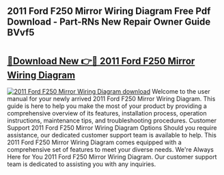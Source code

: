 ## 2011 Ford F250 Mirror Wiring Diagram Free Pdf Download - Part-RNs New Repair Owner Guide BVvf5

# <h2><a href="http://dfpvi0l.blite.top/?on=2011+Ford+F250+Mirror+Wiring+Diagram">🔗Download New 👉🔴 2011 Ford F250 Mirror Wiring Diagram</a></h2>

[![2011 Ford F250 Mirror Wiring Diagram download](https://i.imgur.com/lujVjoI.png)](http://dfpvi0l.blite.top/?on=2011+Ford+F250+Mirror+Wiring+Diagram)
Welcome to the user manual for your newly arrived 2011 Ford F250 Mirror Wiring Diagram. This guide is here to help you make the most of your product by providing a comprehensive overview of its features, installation process, operation instructions, maintenance tips, and troubleshooting procedures. Customer Support 2011 Ford F250 Mirror Wiring Diagram Options Should you require assistance, our dedicated customer support team is available to help. This 2011 Ford F250 Mirror Wiring Diagram comes equipped with a comprehensive set of features to meet your diverse needs. We're Always Here for You 2011 Ford F250 Mirror Wiring Diagram. Our customer support team is dedicated to assisting you with any inquiries.
